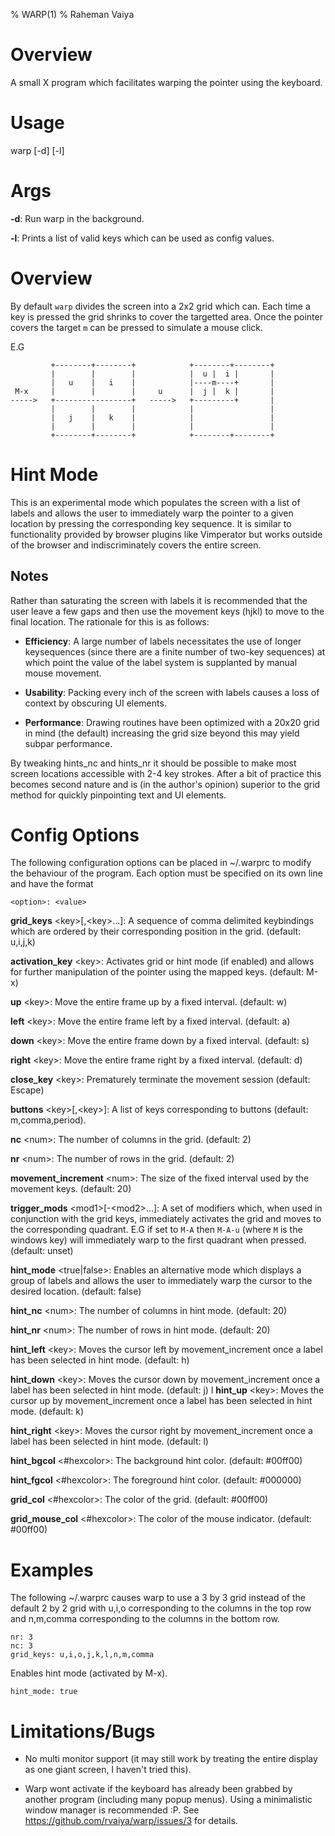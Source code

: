 % WARP(1)
% Raheman Vaiya

# Overview

A small X program which facilitates warping the pointer using the keyboard.

# Usage

warp [-d] [-l]

# Args

 **-d**: Run warp in the background.

 **-l**: Prints a list of valid keys which can be used as config values.

# Overview

By default `warp` divides the screen into a 2x2 grid which can. Each time a key is pressed the grid shrinks to cover the targetted area. Once the pointer 
covers the target `m` can be pressed to simulate a mouse click.


E.G

```
         +--------+--------+            +--------+--------+
         |        |        |            |  u |  i |       |
         |   u    |   i    |            |----m----+       |
 M-x     |        |        |     u      |  j |  k |       |
----->   +-----------------+   ----->   +---------+       |
         |        |        |            |                 |
         |   j    |   k    |            |                 |
         |        |        |            |                 |
         +--------+--------+            +--------+--------+
```


# Hint Mode

This is an experimental mode which populates the screen with a list of labels and
allows the user to immediately warp the pointer to a given location by pressing
the corresponding key sequence. It is similar to functionality provided by
browser plugins like Vimperator but works outside of the browser and
indiscriminately covers the entire screen. 

## Notes

Rather than saturating the screen with labels it is recommended that the user leave
a few gaps and then use the movement keys (hjkl) to move to the
final location. The rationale for this is as follows: 

- **Efficiency**: A large number of labels necessitates the use of longer keysequences (since there are a finite number of two-key sequences) at which point the value of the label system is supplanted by manual mouse movement.

- **Usability**: Packing every inch of the screen with labels causes a loss of context by obscuring UI elements.

- **Performance**: Drawing routines have been optimized with a
  20x20 grid in mind (the default) increasing the grid size beyond
  this may yield subpar performance.

By tweaking hints_nc and hints_nr it should be possible to make most screen
locations accessible with 2-4 key strokes. After a bit of practice this becomes
second nature and is (in the author's opinion) superior to the grid method for
quickly pinpointing text and UI elements.

# Config Options

The following configuration options can be placed in ~/.warprc to modify the behaviour of the program. Each option must be specified
on its own line and have the format 

```
<option>: <value>
```

 **grid_keys** \<key\>[,\<key\>...]: A sequence of comma delimited keybindings which are ordered by their corresponding position in the grid. (default: u,i,j,k)

 **activation_key** \<key\>: Activates grid or hint mode (if enabled) and allows for further manipulation of the pointer using the mapped keys. (default: M-x)

 **up**  \<key\>: Move the entire frame up by a fixed interval. (default: w)

 **left**  \<key\>: Move the entire frame left by a fixed interval. (default: a)

 **down**  \<key\>: Move the entire frame down by a fixed interval. (default: s)

 **right**  \<key\>: Move the entire frame right by a fixed interval. (default: d)

 **close_key**  \<key\>: Prematurely terminate the movement session (default: Escape)

 **buttons**  \<key\>[,\<key\>]: A list of keys corresponding to buttons (default: m,comma,period).

 **nc** \<num\>: The number of columns in the grid. (default: 2)

 **nr** \<num\>: The number of rows in the grid. (default: 2)

 **movement_increment** \<num\>: The size of the fixed interval used by the movement keys. (default: 20)

 **trigger_mods** \<mod1\>[-\<mod2\>...]: A set of modifiers which, when used in conjunction with the grid keys, immediately activates the grid and moves to the corresponding quadrant. E.G if set to `M-A` then `M-A-u` (where `M` is the windows key) will immediately warp to the first quadrant when pressed. (default: unset)

 **hint_mode** \<true|false\>: Enables an alternative mode which displays a group of labels and allows the user to immediately warp the cursor to the desired location. (default: false)

 **hint_nc** \<num\>: The number of columns in hint mode. (default: 20)

 **hint_nr** \<num\>: The number of rows in hint mode. (default: 20)

 **hint_left** \<key\>: Moves the cursor left by movement_increment once a label has been selected in hint mode. (default: h)

 **hint_down** \<key\>: Moves the cursor down by movement_increment once a label has been selected in hint mode. (default: j)
 l
 **hint_up** \<key\>: Moves the cursor up by movement_increment once a label has been selected in hint mode. (default: k)

 **hint_right** \<key\>: Moves the cursor right by movement_increment once a label has been selected in hint mode. (default: l)

 **hint_bgcol** \<#hexcolor\>: The background hint color. (default: #00ff00)

 **hint_fgcol** \<#hexcolor\>: The foreground hint color. (default: #000000)

 **grid_col** \<#hexcolor\>: The color of the grid. (default: #00ff00)

 **grid_mouse_col** \<#hexcolor\>: The color of the mouse indicator. (default: #00ff00)


# Examples

The following ~/.warprc causes warp to use a 3 by 3 grid instead of the default 2 by 2 grid with u,i,o corresponding to the columns in the top row and n,m,comma corresponding to the columns in the bottom row.

```
nr: 3
nc: 3
grid_keys: u,i,o,j,k,l,n,m,comma
```

Enables hint mode (activated by M-x).

```
hint_mode: true
```

# Limitations/Bugs

- No multi monitor support (it may still work by treating the entire display as one giant screen, I haven't tried this).

- Warp wont activate if the keyboard has already been grabbed by another program (including many popup menus). Using a minimalistic window manager is recommended :P.
See https://github.com/rvaiya/warp/issues/3 for details.

